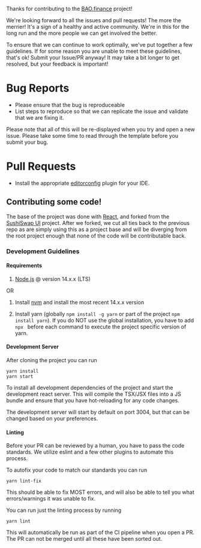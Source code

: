 Thanks for contributing to the [BAO.finance](https://bao.finance) project!

We're looking forward to all the issues and pull requests! The more the merrier! It's a sign of a healthy and active community. We're in this for the long run and the more people we can get involved the better.

To ensure that we can continue to work optimally, we've put together a few guidelines. If for some reason you are unable to meet these guidelines, that's ok! Submit your Issue/PR anyway! It may take a bit longer to get resolved, but your feedback is important!

# Bug Reports

- Please ensure that the bug is reproduceable
- List steps to reproduce so that we can replicate the issue and validate that we are fixing it.

Please note that all of this will be re-displayed when you try and open a new issue. Please take some time to read through the template before you submit your bug.

# Pull Requests

- Install the appropriate [editorconfig](https://editorconfig.org/) plugin for your IDE.

## Contributing some code!

The base of the project was done with [React](https://reactjs.org), and forked from the [SushiSwap UI](https://github.com/sushiswap/sushiswap-classic) project. After we forked, we cut all ties back to the previous repo as are simply using this as a project base and will be diverging from the root project enough that none of the code will be contributable back.

### Development Guidelines

#### Requirements

1. [Node.js](https://nodejs.org/en/) @ version 14.x.x (LTS)

OR

1. Install [nvm](https://github.com/nvm-sh/nvm) and install the most recent 14.x.x version

2. Install yarn (globally `npm install -g yarn` or part of the project `npm install yarn`). If you do NOT use the global installation, you have to add `npx ` before each command to execute the project specific version of yarn.

#### Development Server

After cloning the project you can run

```
yarn install
yarn start
```

To install all development dependencies of the project and start the development react server. This will compile the TSX/JSX files into a JS bundle and ensure that you have hot-reloading for any code changes.

The development server will start by default on port 3004, but that can be changed based on your preferences.

#### Linting

Before your PR can be reviewed by a human, you have to pass the code standards. We utilize eslint and a few other plugins to automate this process.

To autofix your code to match our standards you can run

```
yarn lint-fix
```

This should be able to fix MOST errors, and will also be able to tell you what errors/warnings it was unable to fix.

You can run just the linting process by running

```
yarn lint
```

This will automatically be run as part of the CI pipeline when you open a PR. The PR can not be merged until all these have been sorted out.

